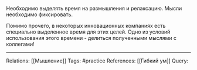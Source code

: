 Необходимо выделять время на размышления и релаксацию. Мысли необходимо фиксировать.

Помимо прочего, в некоторых инновационных компаниях есть специально выделенное время для этих целей. Одно из условий использования этого времени - делиться полученными мыслями с коллегами!

___
Relations: [[Мышление]] 
Tags: #practice 
References: [[Гибкий ум]] 
Query: 